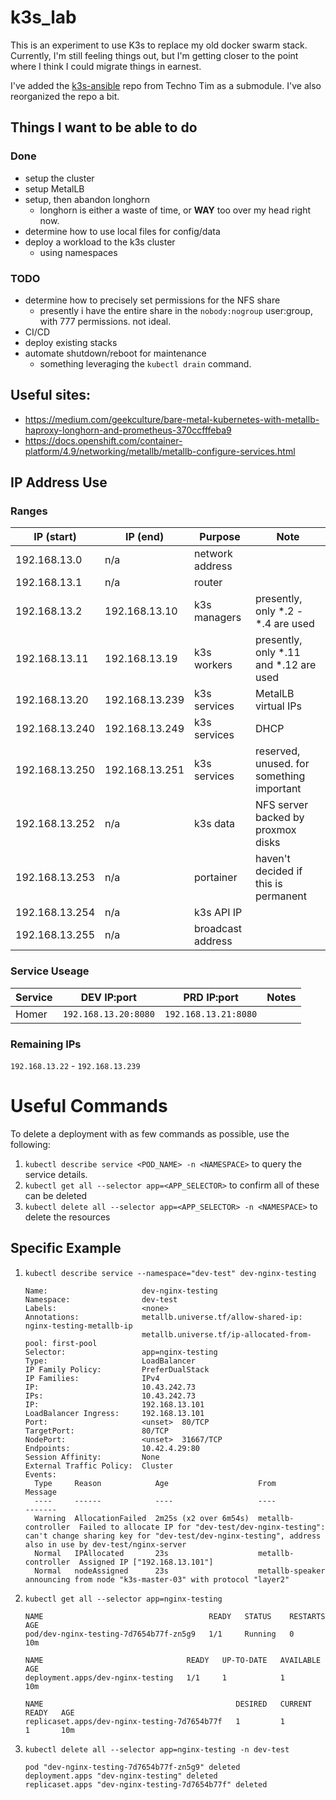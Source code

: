 # k3s_lab

This is an experiment to use K3s to replace my old docker swarm stack. Currently, I'm still feeling things out, but I'm getting closer to the point where I think I could migrate things in earnest.

I've added the [k3s-ansible](https://github.com/techno-tim/k3s-ansible) repo from Techno Tim as a submodule. I've also reorganized the repo a bit.

## Things I want to be able to do

### Done

- setup the cluster
- setup MetalLB
- setup, then abandon longhorn
  - longhorn is either a waste of time, or **WAY** too over my head right now.
- determine how to use local files for config/data
- deploy a workload to the k3s cluster
  - using namespaces

### TODO

- determine how to precisely set permissions for the NFS share
  - presently i have the entire share in the `nobody:nogroup` user:group, with 777 permissions. not ideal.
- CI/CD
- deploy existing stacks
- automate shutdown/reboot for maintenance
  - something leveraging the `kubectl drain` command.

## Useful sites:

- https://medium.com/geekculture/bare-metal-kubernetes-with-metallb-haproxy-longhorn-and-prometheus-370ccfffeba9
- https://docs.openshift.com/container-platform/4.9/networking/metallb/metallb-configure-services.html

## IP Address Use

### Ranges

| IP (start)     | IP (end)       | Purpose           | Note                                      |
| -------------- | -------------- | ----------------- | ----------------------------------------- |
| 192.168.13.0   | n/a            | network address   |                                           |
| 192.168.13.1   | n/a            | router            |                                           |
| 192.168.13.2   | 192.168.13.10  | k3s managers      | presently, only \*.2 - \*.4 are used      |
| 192.168.13.11  | 192.168.13.19  | k3s workers       | presently, only \*.11 and \*.12 are used  |
| 192.168.13.20  | 192.168.13.239 | k3s services      | MetalLB virtual IPs                       |
| 192.168.13.240 | 192.168.13.249 | k3s services      | DHCP                                      |
| 192.168.13.250 | 192.168.13.251 | k3s services      | reserved, unused. for something important |
| 192.168.13.252 | n/a            | k3s data          | NFS server backed by proxmox disks        |
| 192.168.13.253 | n/a            | portainer         | haven't decided if this is permanent      |
| 192.168.13.254 | n/a            | k3s API IP        |                                           |
| 192.168.13.255 | n/a            | broadcast address |                                           |

### Service Useage

| Service | DEV IP:port          | PRD IP:port          | Notes |
| ------- | -------------------- | -------------------- | ----- |
| Homer   | `192.168.13.20:8080` | `192.168.13.21:8080` |       |

### Remaining IPs

`192.168.13.22` - `192.168.13.239`


# Useful Commands

To delete a deployment with as few commands as possible, use the following:

1. `kubectl describe service <POD_NAME> -n <NAMESPACE>` to query the service details.
2. `kubectl get all --selector app=<APP_SELECTOR>` to confirm all of these can be deleted
3. `kubectl delete all --selector app=<APP_SELECTOR> -n <NAMESPACE>` to delete the resources


## Specific Example

1. `kubectl describe service --namespace="dev-test" dev-nginx-testing`

    ```text
    Name:                     dev-nginx-testing
    Namespace:                dev-test
    Labels:                   <none>
    Annotations:              metallb.universe.tf/allow-shared-ip: nginx-testing-metallb-ip
                              metallb.universe.tf/ip-allocated-from-pool: first-pool
    Selector:                 app=nginx-testing
    Type:                     LoadBalancer
    IP Family Policy:         PreferDualStack
    IP Families:              IPv4
    IP:                       10.43.242.73
    IPs:                      10.43.242.73
    IP:                       192.168.13.101
    LoadBalancer Ingress:     192.168.13.101
    Port:                     <unset>  80/TCP
    TargetPort:               80/TCP
    NodePort:                 <unset>  31667/TCP
    Endpoints:                10.42.4.29:80
    Session Affinity:         None
    External Traffic Policy:  Cluster
    Events:
      Type     Reason            Age                    From                Message
      ----     ------            ----                   ----                -------
      Warning  AllocationFailed  2m25s (x2 over 6m54s)  metallb-controller  Failed to allocate IP for "dev-test/dev-nginx-testing": can't change sharing key for "dev-test/dev-nginx-testing", address also in use by dev-test/nginx-server
      Normal   IPAllocated       23s                    metallb-controller  Assigned IP ["192.168.13.101"]
      Normal   nodeAssigned      23s                    metallb-speaker     announcing from node "k3s-master-03" with protocol "layer2"
    ```

2. `kubectl get all --selector app=nginx-testing`

    ```text
    NAME                                     READY   STATUS    RESTARTS   AGE
    pod/dev-nginx-testing-7d7654b77f-zn5g9   1/1     Running   0          10m

    NAME                                READY   UP-TO-DATE   AVAILABLE   AGE
    deployment.apps/dev-nginx-testing   1/1     1            1           10m

    NAME                                           DESIRED   CURRENT   READY   AGE
    replicaset.apps/dev-nginx-testing-7d7654b77f   1         1         1       10m
    ```

3. `kubectl delete all --selector app=nginx-testing -n dev-test`

    ```text
    pod "dev-nginx-testing-7d7654b77f-zn5g9" deleted
    deployment.apps "dev-nginx-testing" deleted
    replicaset.apps "dev-nginx-testing-7d7654b77f" deleted
    ```